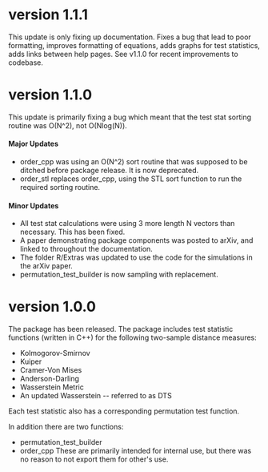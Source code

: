 # version 1.1.1
This update is only fixing up documentation. Fixes a bug that lead to poor formatting, improves formatting of equations, adds graphs for test statistics, adds links between help pages. See v1.1.0 for recent improvements to codebase. 

# version 1.1.0
This update is primarily fixing a bug which meant that the test stat sorting routine was O(N^2), not O(Nlog(N)). 

#### Major Updates
* order_cpp was using an O(N^2) sort routine that was supposed to be ditched before package release. It is now deprecated.
* order_stl replaces order_cpp, using the STL sort function to run the required sorting routine.

#### Minor Updates
* All test stat calculations were using 3 more length N vectors than necessary. This has been fixed.
* A paper demonstrating package components was posted to arXiv, and linked to throughout the documentation.
* The folder R/Extras was updated to use the code for the simulations in the arXiv paper.
* permutation_test_builder is now sampling with replacement.

# version 1.0.0
The package has been released.
The package includes test statistic functions (written in C++) for the following two-sample distance measures:

* Kolmogorov-Smirnov
* Kuiper
* Cramer-Von Mises
* Anderson-Darling
* Wasserstein Metric
* An updated Wasserstein -- referred to as DTS

Each test statistic also has a corresponding permutation test function.

In addition there are two functions:

* permutation_test_builder
* order_cpp
These are primarily intended for internal use, but there was no reason to not export them for other's use.
